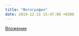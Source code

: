 ```yaml
---
title: "Фотография"
date: 2019-12-31 15:47:00 +0300
---
```



[Вложение](/assets/vk_photos/4/SRN-G1haO-k.jpg)
